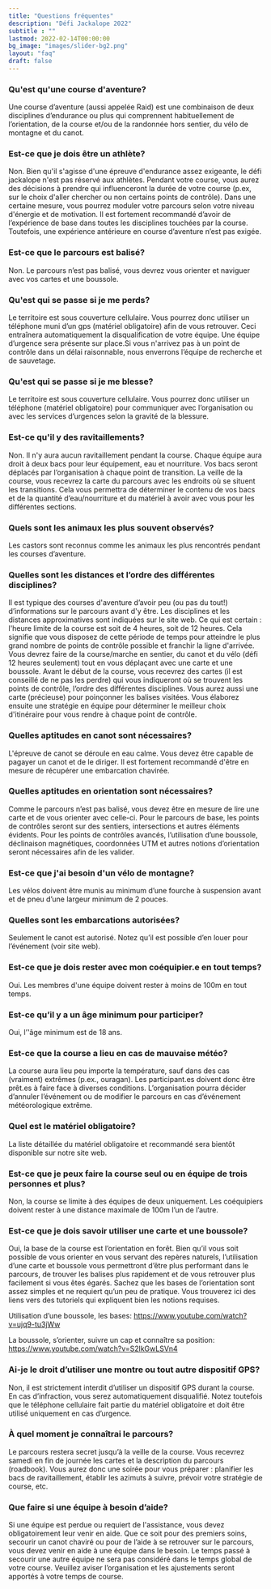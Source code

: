 ```yaml
---
title: "Questions fréquentes"
description: "Défi Jackalope 2022"
subtitle : ""
lastmod: 2022-02-14T00:00:00
bg_image: "images/slider-bg2.png"
layout: "faq"
draft: false
---
```


### Qu'est qu'une course d'aventure?
Une course d’aventure (aussi appelée Raid) est une combinaison de deux disciplines d’endurance ou plus qui comprennent habituellement de l’orientation, de la course et/ou de la randonnée hors sentier, du vélo de montagne et du canot.

### Est-ce que je dois être un athlète?
Non. Bien qu'il s'agisse d'une épreuve d'endurance assez exigeante, le défi jackalope n'est pas réservé aux athlètes.
Pendant votre course, vous aurez des décisions à prendre qui influenceront la durée de votre course
(p.ex, sur le choix d'aller chercher ou non certains points de contrôle).
Dans une certaine mesure, vous pourrez moduler votre parcours selon votre niveau d'énergie et de motivation.
Il est fortement recommandé d’avoir de l’expérience de base dans toutes les disciplines touchées par la course.
Toutefois, une expérience antérieure en course d’aventure n’est pas exigée.

### Est-ce que le parcours est balisé?
Non. Le parcours n’est pas balisé, vous devrez vous orienter et naviguer avec vos cartes et une boussole.

### Qu'est qui se passe si je me perds?
Le territoire est sous couverture cellulaire. Vous pourrez donc utiliser un téléphone muni d’un gps (matériel obligatoire) afin de vous retrouver. Ceci entraînera automatiquement la disqualification de votre équipe. Une équipe d’urgence sera présente sur place.Si vous n'arrivez
pas à un point de contrôle dans un délai raisonnable, nous enverrons l’équipe de recherche et de sauvetage.

### Qu'est qui se passe si je me blesse?
Le territoire est sous couverture cellulaire. Vous pourrez donc utiliser un téléphone (matériel obligatoire) pour communiquer avec l’organisation ou avec les services d’urgences selon la gravité de la blessure.

### Est-ce qu'il y des ravitaillements?
Non. Il n'y aura aucun ravitaillement pendant la course. Chaque équipe aura droit à deux bacs pour leur équipement, eau et nourriture. Vos bacs seront déplacés par l’organisation à chaque point de transition. La veille de la course, vous recevrez la carte du parcours avec les endroits où se situent les transitions. Cela vous permettra de déterminer le contenu de vos bacs et de la quantité d’eau/nourriture et du matériel à avoir avec vous pour les différentes sections.

### Quels sont les animaux les plus souvent observés?
Les castors sont reconnus comme les animaux les plus rencontrés pendant les courses d’aventure.

### Quelles sont les distances et l’ordre des différentes disciplines?
Il est typique des courses d'aventure d’avoir peu (ou pas du tout!) d’informations sur  le parcours avant d'y être. Les disciplines et les distances approximatives sont indiquées sur le site web. Ce qui est certain : l'heure limite de la course est soit de 4 heures, soit de 12 heures. Cela signifie que vous disposez de cette période de temps pour atteindre le plus grand nombre de points de contrôle possible et franchir la ligne d'arrivée. Vous devrez faire de la course/marche en sentier, du canot et du vélo (défi 12 heures seulement) tout en vous déplaçant avec une carte et une boussole. Avant le début de la course, vous recevrez des cartes (il est conseillé de ne pas les perdre) qui vous indiqueront où se trouvent les points de contrôle, l’ordre des différentes disciplines. Vous aurez aussi une carte (précieuse) pour poinçonner les balises visitées. Vous élaborez ensuite une stratégie en équipe pour déterminer le meilleur choix d'itinéraire pour vous rendre à chaque point de contrôle.

### Quelles aptitudes en canot sont nécessaires?
L'épreuve de canot se déroule en eau calme. Vous devez être capable de pagayer un canot et de le diriger. Il est fortement recommandé d'être en mesure de récupérer une embarcation chavirée.

### Quelles aptitudes en orientation sont nécessaires?
Comme le parcours n’est pas balisé, vous devez être en mesure de lire une carte et de vous orienter avec celle-ci. Pour le parcours de base, les points de contrôles seront sur des sentiers, intersections et autres éléments évidents. Pour les points de contrôles avancés, l’utilisation d’une boussole, déclinaison magnétiques, coordonnées UTM et autres notions d’orientation seront nécessaires afin de les valider.


### Est-ce que j'ai besoin d'un vélo de montagne?
Les vélos doivent être munis au minimum d’une fourche à suspension avant et de pneu d’une largeur minimum de 2 pouces.

### Quelles sont les embarcations autorisées?
Seulement le canot est autorisé. Notez qu’il est possible d’en louer pour l’événement (voir site web).

### Est-ce que je dois rester avec mon coéquipier.e en tout temps?
Oui. Les membres d'une équipe doivent rester à moins de 100m en tout temps.

### Est-ce qu’il y a un âge minimum pour participer?
Oui, l’'âge minimum est de 18 ans.

### Est-ce que la course a lieu en cas de mauvaise météo?
La course aura lieu peu importe la température, sauf dans des cas (vraiment)  extrêmes (p.ex., ouragan). Les participant.es doivent donc être prêt.es à faire face à diverses conditions. L’organisation pourra décider d’annuler l’événement ou de modifier le parcours en cas d’événement météorologique extrême.

### Quel est le matériel obligatoire?
La liste détaillée du matériel obligatoire et recommandé sera bientôt disponible sur notre site web.

### Est-ce que je peux faire la course seul ou en équipe de trois personnes et plus?
Non, la course se limite à des équipes de deux uniquement. Les coéquipiers doivent rester à une distance maximale de 100m l’un de l’autre.

### Est-ce que je dois savoir utiliser une carte et une boussole?
Oui, la base de la course est l’orientation en forêt. Bien qu’il vous soit possible de vous orienter en vous servant des repères naturels, l’utilisation d’une carte et boussole vous permettront d’être plus performant dans le parcours, de trouver les balises plus rapidement et de vous retrouver plus facilement si vous êtes égarés. Sachez que les bases de l’orientation sont assez simples et ne requiert qu’un peu de pratique. Vous trouverez ici des liens vers des tutoriels qui expliquent bien les notions requises.

Utilisation d’une boussole, les bases:
https://www.youtube.com/watch?v=ujq9-tu3jWw


La boussole, s’orienter, suivre un cap et connaître sa position:
 https://www.youtube.com/watch?v=S2lkGwLSVn4

### Ai-je le droit d’utiliser une montre ou tout autre dispositif GPS?
Non, il est strictement interdit d’utiliser un dispositif GPS durant la course. En cas d’infraction, vous serez automatiquement disqualifié. Notez toutefois que le téléphone cellulaire fait partie du matériel obligatoire et doit être utilisé uniquement en cas d’urgence.

### À quel moment je connaîtrai le parcours?
Le parcours restera secret jusqu’à la veille de la course. Vous recevrez samedi en fin de journée les cartes et la description du parcours (roadbook). Vous aurez donc une soirée pour vous préparer : planifier les bacs de ravitaillement, établir les azimuts à suivre, prévoir votre stratégie de course, etc.

### Que faire si une équipe à besoin d’aide?
Si une équipe est perdue ou requiert de l'assistance, vous devez obligatoirement leur venir en aide. Que ce soit pour des premiers soins, secourir un canot chaviré ou pour de l’aide à se retrouver sur le parcours, vous devez venir en aide à une équipe dans le besoin. Le temps passé à secourir une autre équipe ne sera pas considéré dans le temps global de votre course. Veuillez aviser l’organisation et les ajustements seront apportés à votre temps de course.
